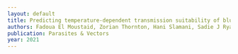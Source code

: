 ```yaml
---
layout: default
title: Predicting temperature-dependent transmission suitability of bluetongue virus in livestock
authors: Fadoua El Moustaid, Zorian Thornton, Hani Slamani, Sadie J Ryan, Leah R Johnson
publication: Parasites & Vectors
year: 2021
---
```

